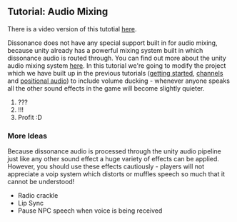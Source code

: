 ## Tutorial: Audio Mixing

There is a video version of this tutotial [here](TODO).

Dissonance does not have any special support built in for audio mixing, because unity already has a powerful mixing system built in which dissonance audio is routed through. You can find out more about the unity audio mixing system [here](http://blogs.unity3d.com/2014/07/24/mixing-sweet-beats-in-unity-5-0/). In this tutorial we're going to modify the project which we have built up in the previous tutorials ([getting started](Tutorial---Getting-Started), [channels](Tutorial---Multiple-Channels) and [positional audio](Tutorial---Positional-Audio)) to include volume ducking - whenever anyone speaks all the other sound effects in the game will become slightly quieter.

1. ???
2. !!!
3. Profit :D

### More Ideas

Because dissonance audio is processed through the unity audio pipeline just like any other sound effect a huge variety of effects can be applied. However, you should use these effects cautiously - players will not appreciate a voip system which distorts or muffles speech so much that it cannot be understood!

 - Radio crackle
 - Lip Sync
 - Pause NPC speech when voice is being received